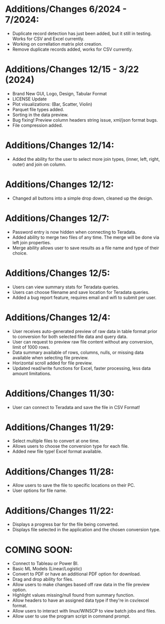 
# Additions/Changes 6/2024 - 7/2024:
- Duplicate record detection has just been added, but it still in testing. Works for CSV and Excel currently.
- Working on correllation matrix plot creation.
- Remove duplicate records added, works for CSV currently.

# Additions/Changes 12/15 - 3/22 (2024)
- Brand New GUI, Logo, Design, Tabular Format
- LICENSE Update
- Plot visualizations: (Bar, Scatter, Violin)
- Parquet file types added.
- Sorting in the data preview.
- Bug fixing! Preview column headers string issue, xml/json format bugs.
- File compression added.

# Additions/Changes 12/14:
- Added the ability for the user to select more join types, (inner, left, right, outer) and join on column.

# Additions/Changes 12/12:
- Changed all buttons into a simple drop down, cleaned up the design.

# Additions/Changes 12/7:
- Password entry is now hidden when connecting to Teradata.
- Added ability to merge two files of any time. The merge will be done via left join properties.
- Merge ability allows user to save results as a file name and type of their choice.

# Additions/Changes 12/5:
- Users can view summary stats for Teradata queries.
- Users can choose filename and save location for Teradata queries.
- Added a bug report feature, requires email and wifi to submit per user.

# Additions/Changes 12/4:
- User receives auto-generated preview of raw data in table format prior to conversion for both selected file data and query data.
- User can request to preview raw file content without any conversion, limit of 1000 rows.
- Data summary available of rows, columns, nulls, or missing data available when selecting file preview.
- Horizontal scroll added for file preview.
- Updated read/write functions for Excel, faster processing, less data amount limitations.

# Additions/Changes 11/30:
- User can connect to Teradata and save the file in CSV Format!

# Additions/Changes 11/29:
- Select multiple files to convert at one time.
- Allows users to choose the conversion type for each file.
- Added new file type! Excel format available.

# Additions/Changes 11/28:
- Allow users to save the file to specific locations on their PC.
- User options for file name.

# Additions/Changes 11/22:
- Displays a progress bar for the file being converted.
- Displays file selected in the application and the chosen conversion type.




# COMING SOON:
- Connect to Tableau or Power BI.
- Basic ML Models (Linear/Logistic)
- Convert to PDF or have an additional PDF option for download.
- Drag and drop ability for files.
- Allow users to make changes based off raw data in the file preview option.
- Highlight values missing/null found from summary function.
- Allow headers to have an assigned data type if they're in csv/excel format.
- Allow users to interact with linux/WINSCP to view batch jobs and files.
- Allow user to use the program script in command prompt.
